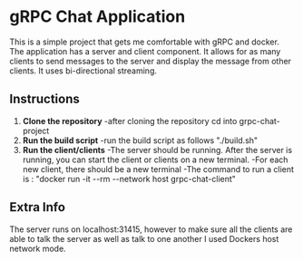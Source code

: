 # gRPC Chat Application

This is a simple project that gets me comfortable with gRPC and docker. The application has a server and client component. It allows for as many clients to send messages to the server and display the message from other clients. It uses bi-directional streaming.

## Instructions

1. **Clone the repository**
    -after cloning the repository cd into grpc-chat-project
2. **Run the build script**
    -run the build script as follows "./build.sh"
3. **Run the client/clients**
    -The server should be running. After the server is running, you can start the client or clients on a new terminal.
    -For each new client, there should be a new terminal
    -The command to run a client is : "docker run -it --rm --network host grpc-chat-client"
## Extra Info

The server runs on localhost:31415, however to make sure all the clients are able to talk the server as well as talk to one another I used Dockers host network mode. 



    